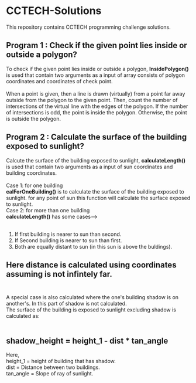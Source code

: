 # CCTECH-Solutions
This repository contains CCTECH programming challenge solutions.

## Program 1 : Check if the given point lies inside or outside a polygon?
To check if the given point lies inside or outside a polygon, <b>InsidePolygon()</b> is used that contain two arguments as a input of array consists of polygon coordinates and coordinates of check point.<br><br>
When a point is given, then a line is drawn (virtually) from a point far away outside from the polygon to the given point. Then, count the number of intersections of the virtual line with the edges of the polygon. If the number of intersections is odd, the point is inside the polygon. Otherwise, the point is outside the polygon.

## Program 2 : Calculate the surface of the building exposed to sunlight?
Calcute the surface of the building exposed to sunlight, <b>calculateLength()</b> is used that contain two arguments as a input of sun coordinates and building coordinates.<br><br>
Case 1: for one building<br>
<b>calForOneBuilding()</b> is to calculate the surface of the building exposed to sunlight.
for any point of sun this function will calculate the surface exposed to sunlight.<br>
Case 2: for more than one building<br>
<b>calculateLength()</b> has some cases--><br><br>
1. If first building is nearer to sun than second.<br>
2. If Second building is nearer to sun than first.<br>
3. Both are equally distant to sun (in this sun is above the buldings).<br>
## Here distance is calculated using coordinates assuming is not infintely far.<br><br>
A special case is also calculated where the one's building shadow is on another's. In this part of shadow is not calculated.<br>
The surface of the building is exposed to sunlight excluding shadow is calculated as:<br><br>
## shadow_height = height_1 - dist * tan_angle
Here,<br>
height_1 = height of building that has shadow.<br>
dist = Distance between two buildings.<br>
tan_angle = Slope of ray of sunlight.
